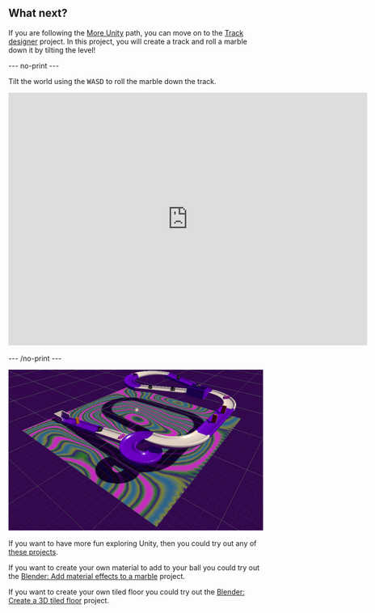 ## What next?

If you are following the [More Unity](https://projects.raspberrypi.org/en/raspberrypi/more-unity) path, you can move on to the [Track designer](https://projects.raspberrypi.org/en/projects/track-designer) project. In this project, you will create a track and roll a marble down it by tilting the level!

--- no-print ---

Tilt the world using the <kbd>WASD</kbd> to roll the marble down the track.

<iframe allowtransparency="true" width="710" height="500" src="https://raspberrypilearning.github.io/unity-webgl/TrackDesigner/" frameborder="0" scrolling = "no"> </iframe>

--- /no-print ---

![Example project for Track Designer](images/track-designer.png)

If you want to have more fun exploring Unity, then you could try out any of [these projects](https://projects.raspberrypi.org/en/projects?software%5B%5D=unity).

If you want to create your own material to add to your ball you could try out the [Blender: Add material effects to a marble](https://projects.raspberrypi.org/en/projects/blender-marble) project. 

If you want to create your own tiled floor you could try out the [Blender: Create a 3D tiled floor](https://projects.raspberrypi.org/en/projects/blender-tiled-floor) project. 

